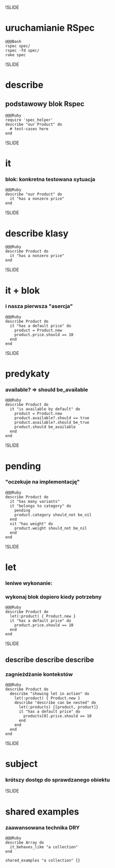 !SLIDE

# uruchamianie RSpec

    @@@Bash
    rspec spec/
    rspec -fd spec/
    rake spec


!SLIDE

# describe
## podstawowy blok Rspec

    @@@Ruby
    require 'spec_helper'
    describe "our Product" do
      # test-cases here
    end


!SLIDE

# it 
### blok: konkretna testowana sytuacja

    @@@Ruby
    describe "our Product" do
      it "has a nonzero price"
    end

!SLIDE

# describe klasy

    @@@Ruby
    describe Product do
      it "has a nonzero price"
    end


!SLIDE

# it + blok
### i nasza pierwsza "asercja"

    @@@Ruby
    describe Product do
      it "has a default price" do
        product = Product.new
        product.price.should == 10
      end
    end


!SLIDE

# predykaty
### available? => should be_available

    @@@Ruby
    describe Product do
      it "is available by default" do
        product = Product.new
        product.available?.should == true
        product.available?.should be_true
        product.should be_available
      end
    end


!SLIDE

# pending
### "oczekuje na implementację"

    @@@Ruby
    describe Product do
      it "has many variants"
      it "belongs to category" do
        pending
        product.category should_not be_nil
      end
      xit "has weight" do
        product.weight should_not be_nil
      end
    end


!SLIDE

# let
### leniwe wykonanie:
### wykonaj blok dopiero kiedy potrzebny

    @@@Ruby
    describe Product do
      let(:product) { Product.new }
      it "has a default price" do
        product.price.should == 10
      end
    end


!SLIDE

## describe describe describe
### zagnieżdżanie kontekstów

    @@@Ruby
    describe Product do
      describe "showing let in action" do
        let(:product) { Product.new }
        describe "describe can be nested" do
          let(:products) {[product, product]}
          it "has a default price" do
            products[0].price.should == 10
          end
        end
      end
    end


!SLIDE

# subject
### krótszy dostęp do sprawdzanego obiektu


!SLIDE

# shared examples
### zaawansowana technika DRY

    @@@Ruby
    describe Array do
      it_behaves_like "a collection"
    end

    shared_examples "a collection" {}


